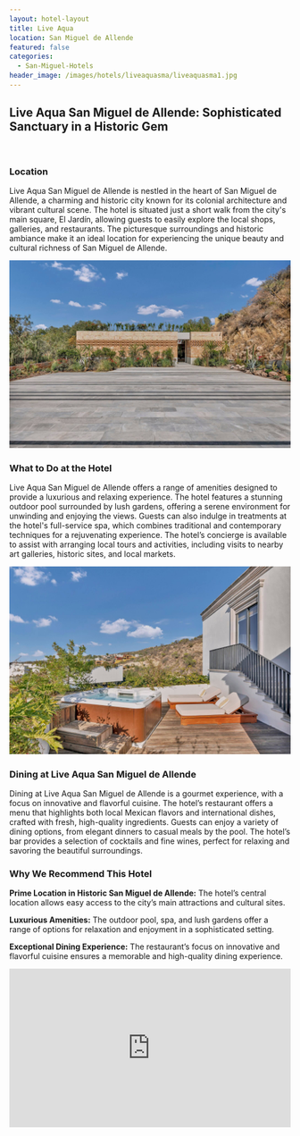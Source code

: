 ```yaml
---
layout: hotel-layout
title: Live Aqua
location: San Miguel de Allende
featured: false
categories:
  - San-Miguel-Hotels
header_image: /images/hotels/liveaquasma/liveaquasma1.jpg
---
```

## Live Aqua San Miguel de Allende: Sophisticated Sanctuary in a Historic Gem

&nbsp;

### Location

Live Aqua San Miguel de Allende is nestled in the heart of San Miguel de Allende, a charming and historic city known for its colonial architecture and vibrant cultural scene. The hotel is situated just a short walk from the city's main square, El Jardín, allowing guests to easily explore the local shops, galleries, and restaurants. The picturesque surroundings and historic ambiance make it an ideal location for experiencing the unique beauty and cultural richness of San Miguel de Allende.

![](/images/hotels/liveaquasma/liveaquasma2.jpg)

### What to Do at the Hotel

Live Aqua San Miguel de Allende offers a range of amenities designed to provide a luxurious and relaxing experience. The hotel features a stunning outdoor pool surrounded by lush gardens, offering a serene environment for unwinding and enjoying the views. Guests can also indulge in treatments at the hotel's full-service spa, which combines traditional and contemporary techniques for a rejuvenating experience. The hotel’s concierge is available to assist with arranging local tours and activities, including visits to nearby art galleries, historic sites, and local markets.

![](/images/hotels/liveaquasma/liveaquasma4.jpg)

### Dining at Live Aqua San Miguel de Allende

Dining at Live Aqua San Miguel de Allende is a gourmet experience, with a focus on innovative and flavorful cuisine. The hotel’s restaurant offers a menu that highlights both local Mexican flavors and international dishes, crafted with fresh, high-quality ingredients. Guests can enjoy a variety of dining options, from elegant dinners to casual meals by the pool. The hotel’s bar provides a selection of cocktails and fine wines, perfect for relaxing and savoring the beautiful surroundings.

### Why We Recommend This Hotel

**Prime Location in Historic San Miguel de Allende:** The hotel’s central location allows easy access to the city’s main attractions and cultural sites.&nbsp;

**Luxurious Amenities:** The outdoor pool, spa, and lush gardens offer a range of options for relaxation and enjoyment in a sophisticated setting.&nbsp;

**Exceptional Dining Experience:** The restaurant’s focus on innovative and flavorful cuisine ensures a memorable and high-quality dining experience.&nbsp;

<style>.embed-container { position: relative; padding-bottom: 56.25%; height: 0; overflow: hidden; max-width: 100%; } .embed-container iframe, .embed-container object, .embed-container embed { position: absolute; top: 0; left: 0; width: 100%; height: 100%; }</style>

<div class="embed-container"><iframe src="https://www.youtube.com/embed/3Yg3hW6gQoA" frameborder="0" allowfullscreen=""></iframe></div>